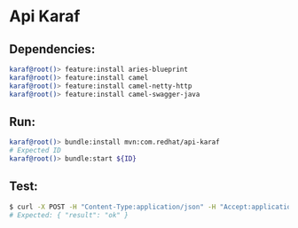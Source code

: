 # Api Karaf

## Dependencies:

```bash
karaf@root()> feature:install aries-blueprint
karaf@root()> feature:install camel
karaf@root()> feature:install camel-netty-http
karaf@root()> feature:install camel-swagger-java
```

## Run:

```bash
karaf@root()> bundle:install mvn:com.redhat/api-karaf
# Expected ID
karaf@root()> bundle:start ${ID}
```

## Test:

```bash
$ curl -X POST -H "Content-Type:application/json" -H "Accept:application/json" -d '{ "a":"a" }' http://localhost:8008/rest/users/new
# Expected: { "result": "ok" }
```